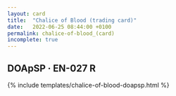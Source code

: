```yaml
---
layout: card
title:  "Chalice of Blood (trading card)"
date:   2022-06-25 08:44:00 +0100
permalink: chalice-of-blood_(card)
incomplete: true
---
```


## DOApSP &middot; EN-027 R

{% include templates/chalice-of-blood-doapsp.html %}